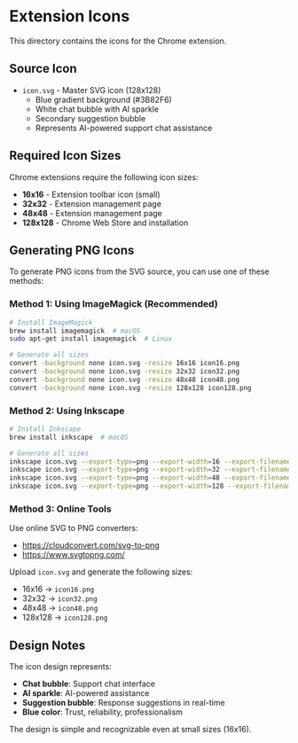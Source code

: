 # Extension Icons

This directory contains the icons for the Chrome extension.

## Source Icon

- `icon.svg` - Master SVG icon (128x128)
  - Blue gradient background (#3B82F6)
  - White chat bubble with AI sparkle
  - Secondary suggestion bubble
  - Represents AI-powered support chat assistance

## Required Icon Sizes

Chrome extensions require the following icon sizes:

- **16x16** - Extension toolbar icon (small)
- **32x32** - Extension management page
- **48x48** - Extension management page
- **128x128** - Chrome Web Store and installation

## Generating PNG Icons

To generate PNG icons from the SVG source, you can use one of these methods:

### Method 1: Using ImageMagick (Recommended)

```bash
# Install ImageMagick
brew install imagemagick  # macOS
sudo apt-get install imagemagick  # Linux

# Generate all sizes
convert -background none icon.svg -resize 16x16 icon16.png
convert -background none icon.svg -resize 32x32 icon32.png
convert -background none icon.svg -resize 48x48 icon48.png
convert -background none icon.svg -resize 128x128 icon128.png
```

### Method 2: Using Inkscape

```bash
# Install Inkscape
brew install inkscape  # macOS

# Generate all sizes
inkscape icon.svg --export-type=png --export-width=16 --export-filename=icon16.png
inkscape icon.svg --export-type=png --export-width=32 --export-filename=icon32.png
inkscape icon.svg --export-type=png --export-width=48 --export-filename=icon48.png
inkscape icon.svg --export-type=png --export-width=128 --export-filename=icon128.png
```

### Method 3: Online Tools

Use online SVG to PNG converters:
- https://cloudconvert.com/svg-to-png
- https://www.svgtopng.com/

Upload `icon.svg` and generate the following sizes:
- 16x16 → `icon16.png`
- 32x32 → `icon32.png`
- 48x48 → `icon48.png`
- 128x128 → `icon128.png`

## Design Notes

The icon design represents:
- **Chat bubble**: Support chat interface
- **AI sparkle**: AI-powered assistance
- **Suggestion bubble**: Response suggestions in real-time
- **Blue color**: Trust, reliability, professionalism

The design is simple and recognizable even at small sizes (16x16).
